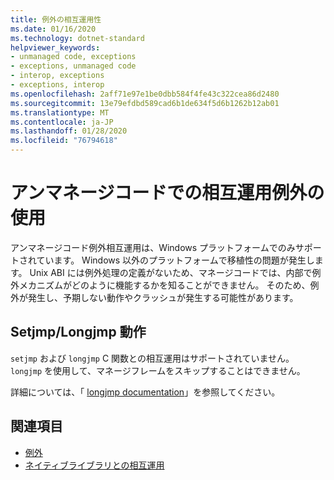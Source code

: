 ```yaml
---
title: 例外の相互運用性
ms.date: 01/16/2020
ms.technology: dotnet-standard
helpviewer_keywords:
- unmanaged code, exceptions
- exceptions, unmanaged code
- interop, exceptions
- exceptions, interop
ms.openlocfilehash: 2aff71e97e1be0dbb584f4fe43c322cea86d2480
ms.sourcegitcommit: 13e79efdbd589cad6b1de634f5d6b1262b12ab01
ms.translationtype: MT
ms.contentlocale: ja-JP
ms.lasthandoff: 01/28/2020
ms.locfileid: "76794618"
---
```

# <a name="working-with-interop-exceptions-in-unmanaged-code"></a>アンマネージコードでの相互運用例外の使用

アンマネージコード例外相互運用は、Windows プラットフォームでのみサポートされています。 Windows 以外のプラットフォームで移植性の問題が発生します。 Unix ABI には例外処理の定義がないため、マネージコードでは、内部で例外メカニズムがどのように機能するかを知ることができません。 そのため、例外が発生し、予期しない動作やクラッシュが発生する可能性があります。

## <a name="setjmplongjmp-behaviors"></a>Setjmp/Longjmp 動作

`setjmp` および `longjmp` C 関数との相互運用はサポートされていません。 `longjmp` を使用して、マネージフレームをスキップすることはできません。

詳細については、「 [longjmp documentation](https://docs.microsoft.com/cpp/c-runtime-library/reference/longjmp)」を参照してください。

## <a name="see-also"></a>関連項目

- [例外](index.md)
- [ネイティブライブラリとの相互運用](https://www.mono-project.com/docs/advanced/pinvoke/#runtime-exception-propagation)
